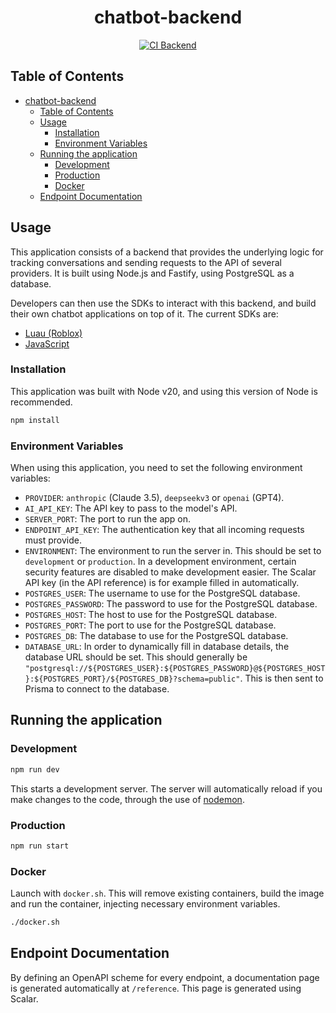 <div align="center">

# chatbot-backend

[![CI Backend](https://github.com/VirtualButFake/chatbot-sdk/actions/workflows/ci-backend.yaml/badge.svg)](https://github.com/VirtualButFake/chatbot-sdk/actions)

</div>

## Table of Contents

- [chatbot-backend](#chatbot-backend)
    - [Table of Contents](#table-of-contents)
    - [Usage](#usage)
        - [Installation](#installation)
        - [Environment Variables](#environment-variables)
    - [Running the application](#running-the-application)
        - [Development](#development)
        - [Production](#production)
        - [Docker](#docker)
    - [Endpoint Documentation](#endpoint-documentation)

## Usage

This application consists of a backend that provides the underlying logic for tracking conversations and sending requests to the API of several providers. It is built using Node.js and Fastify, using PostgreSQL as a database.

Developers can then use the SDKs to interact with this backend, and build their own chatbot applications on top of it. The current SDKs are:

- [Luau (Roblox)](./sdk/luau/)
- [JavaScript](./sdk/js/)

### Installation

This application was built with Node v20, and using this version of Node is recommended.

```bash
npm install
```

### Environment Variables

When using this application, you need to set the following environment variables:

- `PROVIDER`: `anthropic` (Claude 3.5), `deepseekv3` or `openai` (GPT4).
- `AI_API_KEY`: The API key to pass to the model's API.
- `SERVER_PORT`: The port to run the app on.
- `ENDPOINT_API_KEY`: The authentication key that all incoming requests must provide.
- `ENVIRONMENT`: The environment to run the server in. This should be set to `development` or `production`. In a development environment, certain security features are disabled to make development easier. The Scalar API key (in the API reference) is for example filled in automatically.
- `POSTGRES_USER`: The username to use for the PostgreSQL database.
- `POSTGRES_PASSWORD`: The password to use for the PostgreSQL database.
- `POSTGRES_HOST`: The host to use for the PostgreSQL database.
- `POSTGRES_PORT`: The port to use for the PostgreSQL database.
- `POSTGRES_DB`: The database to use for the PostgreSQL database.
- `DATABASE_URL`: In order to dynamically fill in database details, the database URL should be set. This should generally be `"postgresql://${POSTGRES_USER}:${POSTGRES_PASSWORD}@${POSTGRES_HOST}:${POSTGRES_PORT}/${POSTGRES_DB}?schema=public"`. This is then sent to Prisma to connect to the database.

## Running the application

### Development

```bash
npm run dev
```

This starts a development server. The server will automatically reload if you make changes to the code, through the use of [nodemon](https://github.com/remy/nodemon).

### Production

```bash
npm run start
```

### Docker

Launch with `docker.sh`. This will remove existing containers, build the image and run the container, injecting necessary environment variables.

```bash
./docker.sh
```

## Endpoint Documentation

By defining an OpenAPI scheme for every endpoint, a documentation page is generated automatically at `/reference`. This page is generated using Scalar.
